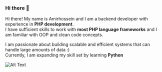 ### Hi there 👋
Hi there! My name is Amirhossein and I am a backend developer with experience in **PHP development**.\
I have sufficient skills to work with **most PHP language frameworks** and I am familiar with OOP and clean code concepts.


I am passionate about building scalable and efficient systems that can handle large amounts of data :)\
Currently, I am expanding my skill set by learning **Python**

![Alt Text](https://media.giphy.com/media/vFKqnCdLPNOKc/giphy.gif)

<!--
Here are some ideas to get you started:

- 🔭 I’m currently working on ...
- 🌱 I’m currently learning ...
- 👯 I’m looking to collaborate on ...
- 🤔 I’m looking for help with ...
- 💬 Ask me about ...
- 📫 How to reach me: ...
- 😄 Pronouns: ...
- ⚡ Fun fact: ...
-->
